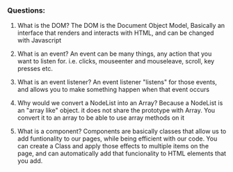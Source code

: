 ### Questions:
1. What is the DOM?
The DOM is the Document Object Model, Basically an interface that renders and interacts with HTML, and can be changed with Javascript

2. What is an event?
An event can be many things, any action that you want to listen for.  i.e. clicks, mouseenter and mouseleave, scroll, key presses etc.

3. What is an event listener?
An event listener "listens" for those events, and allows you to make something happen when that event occurs

4. Why would we convert a NodeList into an Array?
Because a NodeList is an "array like" object. it does not share the prototype with Array.  You convert it to an array to be able to use array methods on it

5. What is a component? 
Components are basically classes that allow us to add funtionality to our pages, while being efficient with our code.  You can create a Class and apply those effects to multiple items on the page, and can automatically add that funcionality to HTML elements that you add. 

